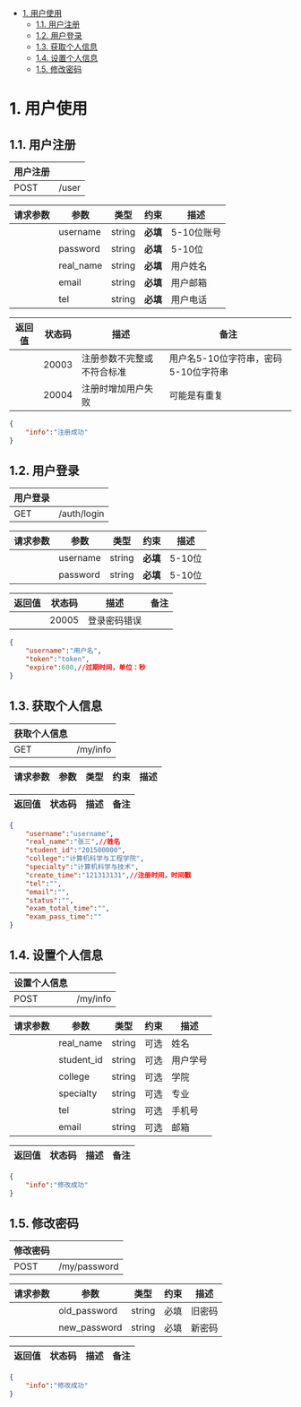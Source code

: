 <!-- TOC -->

- [1. 用户使用](#1-%E7%94%A8%E6%88%B7%E4%BD%BF%E7%94%A8)
    - [1.1. 用户注册](#11-%E7%94%A8%E6%88%B7%E6%B3%A8%E5%86%8C)
    - [1.2. 用户登录](#12-%E7%94%A8%E6%88%B7%E7%99%BB%E5%BD%95)
    - [1.3. 获取个人信息](#13-%E8%8E%B7%E5%8F%96%E4%B8%AA%E4%BA%BA%E4%BF%A1%E6%81%AF)
    - [1.4. 设置个人信息](#14-%E8%AE%BE%E7%BD%AE%E4%B8%AA%E4%BA%BA%E4%BF%A1%E6%81%AF)
    - [1.5. 修改密码](#15-%E4%BF%AE%E6%94%B9%E5%AF%86%E7%A0%81)

<!-- /TOC -->
# 1. 用户使用 
## 1.1. 用户注册
| 用户注册 | &nbsp; |
| --- | --- | 
| POST | /user | 

| 请求参数 | 参数 | 类型 | 约束 | 描述 |
| --- | --- | --- | --- | --- |
| &nbsp; | username | string | **必填** | 5-10位账号 | 
| &nbsp; | password | string | **必填** | 5-10位 | 
| &nbsp; | real_name | string | **必填** | 用户姓名 | 
| &nbsp; | email | string | **必填** | 用户邮箱 | 
| &nbsp; | tel | string | **必填** | 用户电话 | 

| 返回值 | 状态码 | 描述 | 备注 |
| --- | --- | --- | --- |
| &nbsp; | 20003 | 注册参数不完整或不符合标准 | 用户名5-10位字符串，密码5-10位字符串 |
| &nbsp; | 20004 | 注册时增加用户失败 | 可能是有重复 |

```json
{
    "info":"注册成功"
}
```
## 1.2. 用户登录
| 用户登录 | &nbsp; |
| --- | --- | 
| GET | /auth/login | 

| 请求参数 | 参数 | 类型 | 约束 | 描述 |
| --- | --- | --- | --- | --- |
| &nbsp; | username | string | **必填** | 5-10位 | 
| &nbsp; | password | string | **必填** | 5-10位 | 

| 返回值 | 状态码 | 描述 | 备注 |
| --- | --- | --- | --- |
| &nbsp; | 20005 | 登录密码错误 | &nbsp; |

```json
{
    "username":"用户名",
    "token":"token",
    "expire":600,//过期时间，单位：秒
}
```
## 1.3. 获取个人信息
| 获取个人信息 | &nbsp; |
| --- | --- | 
| GET | /my/info | 

| 请求参数 | 参数 | 类型 | 约束 | 描述 |
| --- | --- | --- | --- | --- |

| 返回值 | 状态码 | 描述 | 备注 |
| --- | --- | --- | --- |

```json
{
    "username":"username",
    "real_name":"张三",//姓名
    "student_id":"201500000",
    "college":"计算机科学与工程学院",
    "specialty":"计算机科学与技术",
    "create_time":"121313131",//注册时间，时间戳
    "tel":"",
    "email":"",
    "status":"",
    "exam_total_time":"",
    "exam_pass_time":""
}
```
## 1.4. 设置个人信息
| 设置个人信息 | &nbsp; |
| --- | --- | 
| POST | /my/info | 

| 请求参数 | 参数 | 类型 | 约束 | 描述 |
| --- | --- | --- | --- | --- |
| &nbsp; | real_name | string | 可选 | 姓名 |
| &nbsp; | student_id | string | 可选 | 用户学号 |
| &nbsp; | college | string | 可选 | 学院 |
| &nbsp; | specialty | string | 可选 | 专业 | 
| &nbsp; | tel | string | 可选 | 手机号 |
| &nbsp; | email | string | 可选 | 邮箱 |   

| 返回值 | 状态码 | 描述 | 备注 |
| --- | --- | --- | --- |

```json
{
    "info":"修改成功"
}
```
## 1.5. 修改密码
| 修改密码 | &nbsp; |
| --- | --- | 
| POST | /my/password | 

| 请求参数 | 参数 | 类型 | 约束 | 描述 |
| --- | --- | --- | --- | --- |
| &nbsp; | old_password | string | 必填 | 旧密码 |
| &nbsp; | new_password | string | 必填 | 新密码 |

| 返回值 | 状态码 | 描述 | 备注 |
| --- | --- | --- | --- |

```json
{
    "info":"修改成功"
}
```